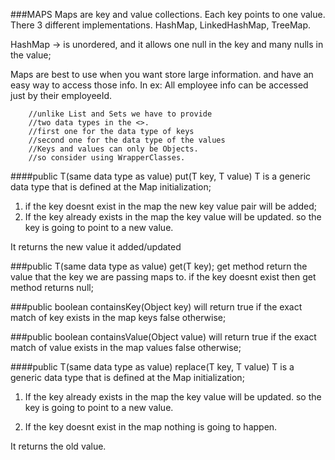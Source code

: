 ###MAPS
Maps are key and value collections. Each key points to one value.
There 3 different implementations. 
HashMap, LinkedHashMap, TreeMap.

HashMap -> is unordered, and it allows one null in the key
and many nulls in the value; 

Maps are best to use when you want store large information. 
and have an easy way to access those info. 
In ex: All employee info can be accessed just by their employeeId. 

        //unlike List and Sets we have to provide
        //two data types in the <>.
        //first one for the data type of keys
        //second one for the data type of the values
        //Keys and values can only be Objects. 
        //so consider using WrapperClasses.


####public T(same data type as value) put(T key, T value) 
T is a generic data type that is defined at the Map initialization;

1. if the key doesnt exist in the map the new key value pair will be 
added; 
2. If the key already exists in the map the key value will be updated.
so the key is going to point to a new value.

It returns the new value it added/updated

###public T(same data type as value) get(T key);
get method return the value that the key we are passing maps to. 
if the key doesnt exist then get method returns null;


###public boolean containsKey(Object key)
will return true if the exact match of key exists in the map keys
false otherwise;


###public boolean containsValue(Object value)
will return true if the exact match of value exists in the map values
false otherwise;


####public T(same data type as value) replace(T key, T value) 
T is a generic data type that is defined at the Map initialization;

1. If the key already exists in the map the key value will be updated.
so the key is going to point to a new value.

2. If the key doesnt exist in the map nothing is going to happen.

It returns the old value.
        
        